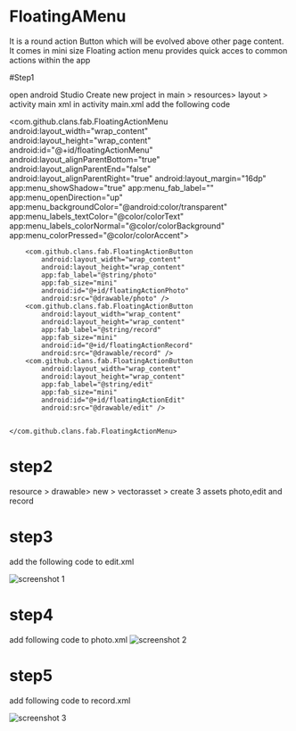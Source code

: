 # FloatingAMenu
It is a round action Button  which will be evolved above other page content. It comes in mini size
Floating action menu provides quick acces to common actions within the app

#Step1 

open android Studio
Create new project
in main > resources> layout > activity main xml 
in activity main.xml  add the following code

<?xml version="1.0" encoding="utf-8"?>
<RelativeLayout xmlns:android="http://schemas.android.com/apk/res/android"
    android:layout_width="match_parent"
    android:layout_height="match_parent"
    xmlns:app="http://schemas.android.com/apk/res-auto">
    <com.github.clans.fab.FloatingActionMenu
        android:layout_width="wrap_content"
        android:layout_height="wrap_content"
        android:id="@+id/floatingActionMenu"
        android:layout_alignParentBottom="true"
        android:layout_alignParentEnd="false"
        android:layout_alignParentRight="true"
        android:layout_margin="16dp"
        app:menu_showShadow="true"
        app:menu_fab_label=""
        app:menu_openDirection="up"
        app:menu_backgroundColor="@android:color/transparent"
        app:menu_labels_textColor="@color/colorText"
        app:menu_labels_colorNormal="@color/colorBackground"
        app:menu_colorPressed="@color/colorAccent">

        <com.github.clans.fab.FloatingActionButton
            android:layout_width="wrap_content"
            android:layout_height="wrap_content"
            app:fab_label="@string/photo"
            app:fab_size="mini"
            android:id="@+id/floatingActionPhoto"
            android:src="@drawable/photo" />
        <com.github.clans.fab.FloatingActionButton
            android:layout_width="wrap_content"
            android:layout_height="wrap_content"
            app:fab_label="@string/record"
            app:fab_size="mini"
            android:id="@+id/floatingActionRecord"
            android:src="@drawable/record" />
        <com.github.clans.fab.FloatingActionButton
            android:layout_width="wrap_content"
            android:layout_height="wrap_content"
            app:fab_label="@string/edit"
            app:fab_size="mini"
            android:id="@+id/floatingActionEdit"
            android:src="@drawable/edit" />


    </com.github.clans.fab.FloatingActionMenu>





</RelativeLayout>

# step2 

resource > drawable> new > vectorasset > create 3 assets
photo,edit and record

# step3

add the following code to edit.xml

![screenshot 1](https://user-images.githubusercontent.com/37542255/48366662-8a92a680-e67c-11e8-9ab4-ecd9dcbd6abb.png)

# step4
add following code to photo.xml
![screenshot 2](https://user-images.githubusercontent.com/37542255/48367355-6afc7d80-e67e-11e8-982a-22b347b911b2.png)


# step5
add following code to record.xml

![screenshot 3](https://user-images.githubusercontent.com/37542255/48367401-8f585a00-e67e-11e8-9a2e-0351442bbfcc.png)

